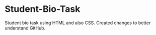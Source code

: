 # Student-Bio-Task
Student bio task using HTML and also CSS.
Created changes to better understand GitHub.

